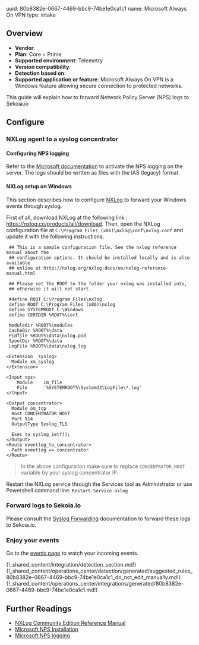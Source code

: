 uuid: 80b8382e-0667-4469-bbc9-74be1e0ca1c1
name: Microsoft Always On VPN
type: intake

## Overview
- **Vendor**:
- **Plan**: Core + Prime
- **Supported environment**: Telemetry
- **Version compatibility**:
- **Detection based on**:
- **Supported application or feature**:
Microsoft Always On VPN is a Windows feature allowing secure connection to protected networks.

This guide will explain how to forward Network Policy Server (NPS) logs to Sekoia.io



## Configure

### NXLog agent to a syslog concentrator

#### Configuring NPS logging

Refer to the [Microsoft documentation](https://learn.microsoft.com/en-us/windows-server/networking/technologies/nps/nps-accounting-configure#configure-nps-log-file-properties) to activate the NPS logging on the server. The logs should be written as files with the IAS (legacy) format.

#### NXLog setup on Windows
This section describes how to configure [NXLog](https://nxlog.co/) to forward your Windows events through syslog.

First of all, download NXLog at the following link : https://nxlog.co/products/all/download. Then, open the NXLog configuration file at `C:\Program Files (x86)\nxlog\conf\nxlog.conf` and update it with the following instructions:
```
 ## This is a sample configuration file. See the nxlog reference manual about the
 ## configuration options. It should be installed locally and is also available
 ## online at http://nxlog.org/nxlog-docs/en/nxlog-reference-manual.html

 ## Please set the ROOT to the folder your nxlog was installed into,
 ## otherwise it will not start.

 #define ROOT C:\Program Files\nxlog
 define ROOT C:\Program Files (x86)\nxlog
 define SYSTEMROOT C:\Windows
 define CERTDIR %ROOT%\cert

 Moduledir %ROOT%\modules
 CacheDir %ROOT%\data
 Pidfile %ROOT%\data\nxlog.pid
 SpoolDir %ROOT%\data
 LogFile %ROOT%\data\nxlog.log

<Extension _syslog>
  Module xm_syslog
</Extension>

<Input nps>
    Module    im_file
    File      '%SYSTEMROOT%\System32\LogFile\*.log'
</Input>

<Output concentrator>
  Module om_tcp
  Host CONCENTRATOR_HOST
  Port 514
  OutputType Syslog_TLS

  Exec to_syslog_ietf();
</Output>
<Route eventlog_to_concentrator>
  Path eventlog => concentrator
</Route>
```

> In the above configuration make sure to replace `CONCENTRATOR_HOST` variable by your syslog concentrator IP.

Restart the NXLog service through the Services tool as Administrator or use Powershell command line: `Restart-Service nxlog`

### Forward logs to Sekoia.io

Please consult the [Syslog Forwarding](../../../ingestion_methods/sekoiaio_forwarder/) documentation to forward these logs to Sekoia.io.

### Enjoy your events
Go to the [events page](https://app.sekoia.io/operations/events) to watch your incoming events.


{!_shared_content/integration/detection_section.md!}
{!_shared_content/operations_center/detection/generated/suggested_rules_80b8382e-0667-4469-bbc9-74be1e0ca1c1_do_not_edit_manually.md!}
{!_shared_content/operations_center/integrations/generated/80b8382e-0667-4469-bbc9-74be1e0ca1c1.md!}

## Further Readings
- [NXLog Community Edition Reference Manual](https://nxlog.co/docs/nxlog-ce/nxlog-reference-manual.html)
- [Microsoft NPS Installation](https://learn.microsoft.com/en-us/windows-server/networking/technologies/nps/nps-accounting-configure#configure-nps-log-file-properties)
- [Microsoft NPS logging](https://learn.microsoft.com/en-us/windows-server/networking/technologies/nps/nps-accounting-configure)
